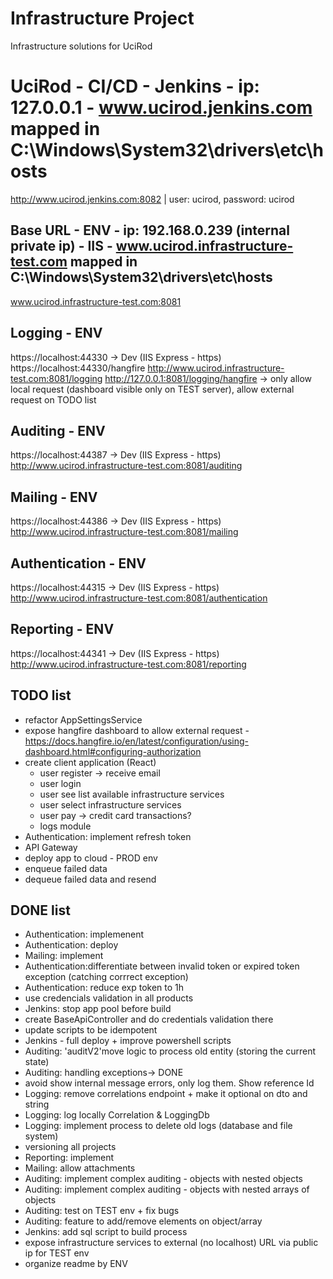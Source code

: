 # Infrastructure Project
Infrastructure solutions for UciRod

# UciRod - CI/CD - Jenkins - ip: 127.0.0.1 - www.ucirod.jenkins.com mapped in C:\Windows\System32\drivers\etc\hosts
http://www.ucirod.jenkins.com:8082 | user: ucirod, password: ucirod

## Base URL - ENV - ip: 192.168.0.239 (internal private ip) - IIS - www.ucirod.infrastructure-test.com mapped in C:\Windows\System32\drivers\etc\hosts
www.ucirod.infrastructure-test.com:8081

## Logging - ENV
https://localhost:44330 -> Dev (IIS Express - https)
https://localhost:44330/hangfire
http://www.ucirod.infrastructure-test.com:8081/logging
http://127.0.0.1:8081/logging/hangfire -> only allow local request (dashboard visible only on TEST server), allow external request on TODO list

## Auditing - ENV
https://localhost:44387 -> Dev (IIS Express - https)
http://www.ucirod.infrastructure-test.com:8081/auditing

## Mailing - ENV
https://localhost:44386 -> Dev (IIS Express - https)
http://www.ucirod.infrastructure-test.com:8081/mailing

## Authentication - ENV
https://localhost:44315 -> Dev (IIS Express - https)
http://www.ucirod.infrastructure-test.com:8081/authentication

## Reporting - ENV
https://localhost:44341 -> Dev (IIS Express - https)
http://www.ucirod.infrastructure-test.com:8081/reporting

## TODO list
* refactor AppSettingsService
* expose hangfire dashboard to allow external request - https://docs.hangfire.io/en/latest/configuration/using-dashboard.html#configuring-authorization
* create client application (React)
  * user register -> receive email
  * user login
  * user see list available infrastructure services
  * user select infrastructure services
  * user pay -> credit card transactions?
  * logs module
* Authentication: implement refresh token
* API Gateway
* deploy app to cloud - PROD env
* enqueue failed data
* dequeue failed data and resend

## DONE list
* Authentication: implemenent
* Authentication: deploy
* Mailing: implement
* Authentication:differentiate between invalid token or expired token exception (catching corrrect exception)
* Authentication: reduce exp token to 1h
* use credencials validation in all products
* Jenkins: stop app pool before build
* create BaseApiController and do credentials validation there
* update scripts to be idempotent
* Jenkins - full deploy + improve powershell scripts
* Auditing: 'auditV2'move logic to process old entity (storing the current state)
* Auditing: handling exceptions-> DONE
* avoid show internal message errors, only log them. Show reference Id
* Logging: remove correlations endpoint + make it optional on dto and string
* Logging: log locally Correlation & LoggingDb
* Logging: implement process to delete old logs (database and file system)
* versioning all projects
* Reporting: implement
* Mailing: allow attachments
* Auditing: implement complex auditing - objects with nested objects
* Auditing: implement complex auditing - objects with nested arrays of objects
* Auditing: test on TEST env + fix bugs
* Auditing: feature to add/remove elements on object/array
* Jenkins: add sql script to build process
* expose infrastructure services to external (no localhost) URL via public ip for TEST env
* organize readme by ENV